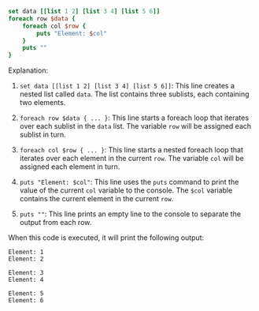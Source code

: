 ```tcl
set data [[list 1 2] [list 3 4] [list 5 6]]
foreach row $data {
    foreach col $row {
        puts "Element: $col"
    }
    puts ""
}
```

Explanation:

1. `set data [[list 1 2] [list 3 4] [list 5 6]]`: This line creates a nested list called `data`. The list contains three sublists, each containing two elements.

2. `foreach row $data { ... }`: This line starts a foreach loop that iterates over each sublist in the `data` list. The variable `row` will be assigned each sublist in turn.

3. `foreach col $row { ... }`: This line starts a nested foreach loop that iterates over each element in the current `row`. The variable `col` will be assigned each element in turn.

4. `puts "Element: $col"`: This line uses the `puts` command to print the value of the current `col` variable to the console. The `$col` variable contains the current element in the current `row`.

5. `puts ""`: This line prints an empty line to the console to separate the output from each row.

When this code is executed, it will print the following output:

```
Element: 1
Element: 2

Element: 3
Element: 4

Element: 5
Element: 6
```